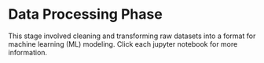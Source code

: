 # Data Processing Phase

This stage involved cleaning and transforming raw datasets into a format for machine learning (ML) modeling. Click each jupyter notebook for more information.


